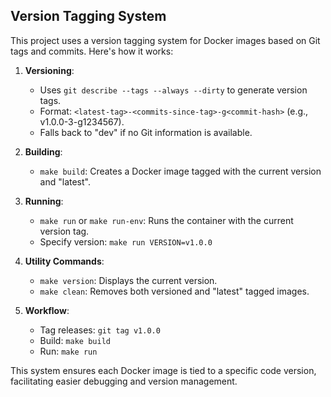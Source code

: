 ## Version Tagging System

This project uses a version tagging system for Docker images based on Git tags and commits. Here's how it works:

1. **Versioning**: 
   - Uses `git describe --tags --always --dirty` to generate version tags.
   - Format: `<latest-tag>-<commits-since-tag>-g<commit-hash>` (e.g., v1.0.0-3-g1234567).
   - Falls back to "dev" if no Git information is available.

2. **Building**:
   - `make build`: Creates a Docker image tagged with the current version and "latest".

3. **Running**:
   - `make run` or `make run-env`: Runs the container with the current version tag.
   - Specify version: `make run VERSION=v1.0.0`

4. **Utility Commands**:
   - `make version`: Displays the current version.
   - `make clean`: Removes both versioned and "latest" tagged images.

5. **Workflow**:
   - Tag releases: `git tag v1.0.0`
   - Build: `make build`
   - Run: `make run`

This system ensures each Docker image is tied to a specific code version, facilitating easier debugging and version management.